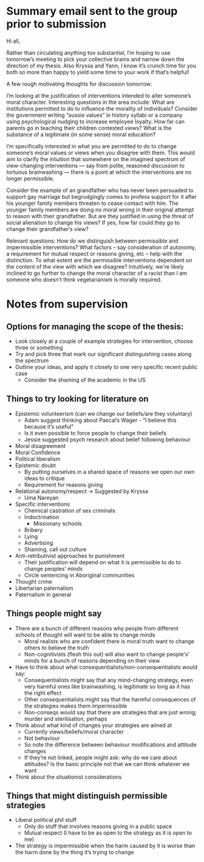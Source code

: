 ﻿# Summary email sent to the group prior to submission

Hi all,

Rather than circulating anything too substantial, I’m hoping to use tomorrow’s meeting to pick your collective brains and narrow down the direction of my thesis. Also Kryssa and Yann, I know it’s crunch time for you both so more than happy to yield some time to your work if that’s helpful!

A few rough motivating thoughts for discussion tomorrow:

I’m looking at the justification of interventions intended to alter someone’s moral character. Interesting questions in the area include: What are institutions permitted to do to influence the morality of individuals? Consider the government writing “aussie values” in history syllabi or a company using psychological nudging to increase employee loyalty. How far can parents go in teaching their children contested views? What is the substance of a legitimate (in some sense) moral education?

I’m specifically interested in what you are permitted to do to change someone’s moral values or views when you disagree with them. This would aim to clarify the intuition that somewhere on the imagined spectrum of view-changing interventions — say from polite, reasoned discussion to tortuous brainwashing — there is a point at which the interventions are no longer permissible.

Consider the example of an grandfather who has never been persuaded to support gay marriage but begrudgingly comes to profess support for it after his younger family members threaten to cease contact with him. The younger family members are doing no moral wrong in their original attempt to reason with their grandfather. But are they justified in using the threat of social alienation to change his views? If yes, how far could they go to change their grandfather’s view?

Relevant questions: How do we distinguish between permissible and impermissible interventions? What factors – say consideration of autonomy, a requirement for mutual respect or reasons giving, etc – help with the distinction. To what extent are the permissible interventions dependent on the content of the view with which we disagree? Intuitively, we're likely inclined to go further to change the moral character of a racist than I am someone who doesn’t think vegetarianism is morally required.

# Notes from supervision

## Options for managing the scope of the thesis:
- Look closely at a couple of example strategies for intervention, choose three or something
- Try and pick three that mark our significant distinguishing cases along the spectrum
- Outline your ideas, and apply it closely to one very specific recent public case
   - Consider the shaming of the academic in the US

## Things to try looking for literature on
- Epistemic volunteerism (can we change our beliefs/are they voluntary)
   - Adam suggest thinking about Pascal’s Wager - “I believe this because it’s useful”
   - Is it even possible to force people to change their beliefs
   - Jessie suggested psych research about belief following behaviour
- Moral disagreement
- Moral Confidence
- Political liberalism
- Epistemic doubt
   - By putting ourselves in a shared space of reasons we open our own ideas to critique
   - Requirement for reasons giving
- Relational autonomy/respect -> Suggested by Kryssa
   - Uma Nareyan
- Specific interventions
   - Chemical castration of sex criminals
   - Indoctrination
      - Missionary schools
   - Bribery
   - Lying
   - Advertising
   - Shaming, call out culture
- Anti-retributivist approaches to punishment
   - Their justification will depend on what it is permissible to do to change peoples’ minds
   - Circle sentencing in Aboriginal communities
- Thought crime
- Libertarian paternalism
- Paternalism in general

## Things people might say
- There are a bunch of different reasons why people from different schools of thought will want to be able to change minds
   - Moral realists who are confident there is moral truth want to change others to believe the truth
   - Non-cognitivists (flesh this out) will also want to change people's’ minds for a bunch of reasons depending on their view
- Have to think about what consequentialists/non-consequentialists would say:
   - Consequentialists might say that any mind-changing strategy, even very harmful ones like brainwashing, is legitimate so long as it has the right effect
   - Other consequentialists might say that the harmful consequences of the strategies makes them impermissible
   - Non-conseqs would say that there are strategies that are just wrong; murder and sterilisation, perhaps
- Think about what kind of changes your strategies are aimed at
   - Currently views/beliefs/moral character
   - Not behaviour
   - So note the difference between behaviour modifications and attitude changes
   - If they’re not linked, people might ask: why do we care about attitudes? Is the basic principle not that we can think whatever we want
- Think about the situationist considerations

## Things that might distinguish permissible strategies
- Liberal political phil stuff
   - Only do stuff that involves reasons giving in a public space
   - Mutual respect (I have to be as open to the strategy as it is open to me)
- The strategy is impermissible when the harm caused by it is worse than the harm done by the thing it’s trying to change
